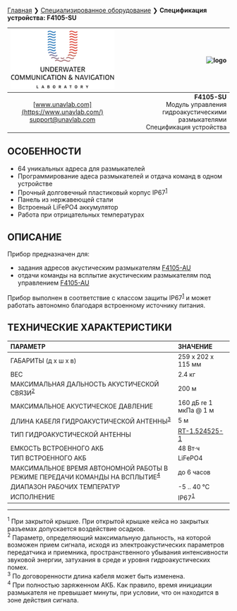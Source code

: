 [Главная](/README_RU) ❯ [Специализированное оборудование](/underwater_bespoke_systems_ru) ❯ **Спецификация устройства: F4105-SU**

<div style="page-break-after: always;"></div>

| ![logo](/documentation/sm_logo.png) | ![logo]() |
| :---: | ---: |
| [www.unavlab.com](https://www.unavlab.com/) <br/> [support@unavlab.com](mailto:support@unavlab.com) | **F4105-SU** <br/> Модуль управления гидроакустическими размыкателями <br/> Спецификация устройства |

## ОСОБЕННОСТИ

* 64 уникальных адреса для размыкателей
* Программирование адеса размыкателей и отдача команд в одном устройстве
* Прочный долговечный пластиковый корпус IP67<sup>[1](#footnote1)</sup>
* Панель из нержавеющей стали
* Встроеный LiFePO4 аккумулятор
* Работа при отрицательных температурах

## ОПИСАНИЕ

Прибор предназначен для:
- задания адресов акустическим размыкателям [F4105-AU](F4105_AU_Specification_ru.md)
- отдачи команды на всплытие акустическим размыкателям под управлением [F4105-AU](F4105_AU_Specification_ru.md)

Прибор выполнен в соответствие с классом защиты IP67<sup>[1](#footnote1)</sup> и может работать автономно благодаря встроенному источнику питания.
  
<div style="page-break-after: always;"></div>

## ТЕХНИЧЕСКИЕ ХАРАКТЕРИСТИКИ

| ПАРАМЕТР | ЗНАЧЕНИЕ |
| :--- | :--- |
| ГАБАРИТЫ (д х ш х в)| 259 x 202 x 115 мм |
| ВЕС | 2.4 кг |
| МАКСИМАЛЬНАЯ ДАЛЬНОСТЬ АКУСТИЧЕСКОЙ СВЯЗИ<sup>[2](#footnote2)</sup> | 200 м |
| МАКСИМАЛЬНОЕ АКУСТИЧЕСКОЕ ДАВЛЕНИЕ | 160 дБ re 1 мкПа @ 1 м |
| ДЛИНА КАБЕЛЯ ГИДРОАКУСТИЧЕСКОЙ АНТЕННЫ<sup>[3](#footnote3)</sup> | 5 м |
| ТИП ГИДРОАКУСТИЧЕСКОЙ АНТЕННЫ | [RT-1.524525-1](/documentation/RU/Transducers/RT-1.524525-1_specification_ru.md) |
| ЕМКОСТЬ ВСТРОЕННОГО АКБ | 48 Вт·ч |
| ТИП ВСТРОЕННОГО АКБ | LiFePO4 |
| МАКСИМАЛЬНОЕ ВРЕМЯ АВТОНОМНОЙ РАБОТЫ В РЕЖИМЕ ПЕРЕДАЧИ КОМАНДЫ НА ВСПЛЫТИЕ<sup>[4](#footnote4)</sup> | до 6 часов |
| ДИАПАЗОН РАБОЧИХ ТЕМПЕРАТУР | -5 .. 40 °С |
| ИСПОЛНЕНИЕ | IP67<sup>[1](#footnote1)</sup> |

<div style="page-break-after: always;"></div>

________________
<a name="footnote1"><sup>1</sup></a> При закрытой крышке. При открытой крышке кейса но закрытых разъемах допускается воздействие осадков.  
<a name="footnote2"><sup>2</sup></a> Параметр, определяющий максимальную дальность, на которой возможен прием сигнала, исходя из электроакустических параметров передатчика и приемника, пространственного убывания интенсивности звуковой энергии, затухания в среде и уровня гидроакустических помех.  
<a name="footnote3"><sup>3</sup></a> По договоренности длина кабеля может быть изменена.  
<a name="footnote4"><sup>4</sup></a> При полностью заряженном АКБ. Как правило, время инициации размыкателя не превышает минуты, при условии, что он находится в зоне действия сигнала.  

<div style="page-break-after: always;"></div>
